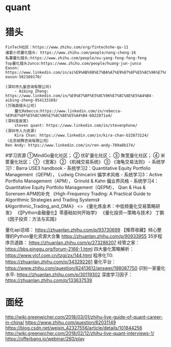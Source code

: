 # quant



# 猎头
	FinTech社区：https://www.zhihu.com/org/fintechshe-qu-11
	诸葛小农量化猎头: https://www.zhihu.com/people/nong-cheng-16
	私募量化猎头:https://www.zhihu.com/people/ou-yang-feng-feng-feng
	Top量化猎头Junco:https://www.zhihu.com/people/huang-jun-junco
	Eason: https://www.linkedin.com/in/ai%E9%AB%98%E7%BA%A7%E9%87%8F%E5%8C%96%E7%8C%8E%E5%A4%B4-eason-582160170/

	(深圳市九鉴咨询有限公司)
		- Aibing Zheng: https://www.linkedin.com/in/%E9%87%8F%E5%8C%96%E7%8C%8E%E5%A4%B4-aibing-zheng-954133169/
	(万瑞森猎头公司)
		量化Rebecca:https://www.linkedin.com/in/rebecca-%E9%87%8F%E5%8C%96%E7%8C%8E%E5%A4%B4-b022071a4/
	(深圳昱辰宽)
		steven quant: https://www.linkedin.com/in/stevenphone/
	(深圳市人力资源)
		Kira Chan: https://www.linkedin.com/in/kira-chan-b32673124/
	（北京丽聘咨询有限公司）
	Ren Andy: https://www.linkedin.com/in/ren-andy-789a8b174/



#学习资源
	①MindGo量化社区；
	② 优矿量化社区；
	③ 聚宽量化社区；
	④ 米筐量化社区；
	① 《宽客》
	② 《机械交易系统》
	③ 《海龟交易法则》
	- 系统学习1：Barra USE3 handbook
	- 系统学习2：Quantitative Equity Portfolio Management（QEPM）， Ludwig Chincarini 偏学术风格
	- 系统学习3：Active Portfolio Management（APM）， Grinold & Kahn 偏业界风格
	- 系统学习4：Quantitative Equity Portfolio Management（QEPM）， Qian & Hua & Sorensen APM的补充
	《High-Frequency Trading: A Practical Guide to Algorithmic Strategies and Trading Systems》
	《Algorithmic_Trading_and_DMA》
	<<algorithmic and high-frequency trading>>
	《量化炼金术：中低频量化交易策略研发》
	《【Python金融量化】零基础如何开始学》
	《量化投资—策略与技术》 丁鹏
	《因子投资：方法与实践》

量化api总结：
	https://zhuanlan.zhihu.com/p/93730699
【推荐收藏】倾心整理的Python量化资源大合集
	https://zhuanlan.zhihu.com/p/90933955
35岁程序员退路：
	https://zhuanlan.zhihu.com/p/273286207
经管之家：
	https://bbs.pinggu.org/forum-2166-1.html
四大量化策略解析：
	https://www.ylcf.com.cn/tzgj/zx/144.html
程序化T0:
	https://zhuanlan.zhihu.com/p/343292261
量化平台：
	https://www.zhihu.com/question/62413612/answer/198087750
识别一家量化水平:
	https://zhuanlan.zhihu.com/p/30119302
深度学习因子：
	https://zhuanlan.zhihu.com/p/133637539
	
# 面经
http://wiki.greenwicher.com/2018/03/01/zhihu-live-guide-of-quant-career-in-china/
https://www.zhihu.com/question/62031149
https://blog.csdn.net/weixin_42327556/article/details/101844256
http://wiki.greenwicher.com/2018/02/12/zhihu-live-quant-interviews-1/
https://offerbang.io/webinar/260/play
